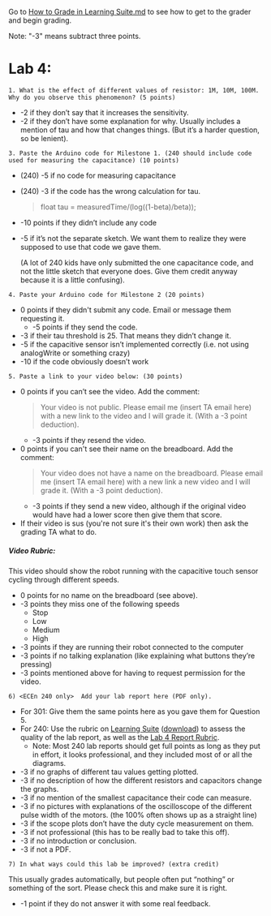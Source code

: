 Go to [How to Grade in Learning Suite.md](/resources/How-to-Grade-in-Learning-Suite.md) 
to see how to get to the grader and begin grading. 

Note: "-3" means subtract three points.

# Lab 4:

```1. What is the effect of different values of resistor: 1M, 10M, 100M.  Why do you observe this phenomenon? (5 points)```
- -2 if they don’t say that it increases the sensitivity.
- -2 if they don’t have some explanation for why. Usually includes a mention of tau and how that changes things. (But it’s a harder question, so be lenient).

```3. Paste the Arduino code for Milestone 1. (240 should include code used for measuring the capacitance) (10 points)```
- (240) -5 if no code for measuring capacitance 
- (240) -3 if the code has the wrong calculation for tau.
  > float tau = measuredTime/(log((1-beta)/beta));
- -10 points if they didn’t include any code
- -5 if it’s not the separate sketch. We want them to realize they were supposed to use that code we gave them.

  (A lot of 240 kids have only submitted the one capacitance code, and not the little sketch that everyone does. Give them credit anyway because it is a little confusing).
 
```4. Paste your Arduino code for Milestone 2 (20 points)```
- 0 points if they didn't submit any code. Email or message them requesting it.
  - -5 points if they send the code. 
- -3 if their tau threshold is 25. That means they didn’t change it.
- -5 if the capacitive sensor isn’t implemented correctly (i.e. not using analogWrite or something crazy)
- -10 if the code obviously doesn’t work

```5. Paste a link to your video below: (30 points)```
- 0 points if you can’t see the video. Add the comment:
  > Your video is not public. Please email me (insert TA email here) with a new link to the video and I will grade it. (With a -3 point deduction).
  - -3 points if they resend the video.
- 0 points if you can't see their name on the breadboard. Add the comment:
  > Your video does not have a name on the breadboard. Please email me (insert TA email here) with a new link a new video and I will grade it. (With a -3 point deduction).
  - -3 points if they send a new video, although if the original video would have had a lower score then give them that score.
- If their video is sus (you're not sure it's their own work) then ask the grading TA what to do. 
##### Video Rubric:

This video should show the robot running with the capacitive touch sensor cycling through different speeds. 
- 0 points for no name on the breadboard (see above).
- -3 points they miss one of the following speeds
  - Stop
  - Low
  - Medium
  - High
- -3 points if they are running their robot connected to the computer
- -3 points if no talking explanation (like explaining what buttons they’re pressing)
- -3 points mentioned above for having to request permission for the video. 

```6) <ECEn 240 only>  Add your lab report here (PDF only).```
- For 301: Give them the same points here as you gave them for Question 5.
- For 240: Use the rubric on [Learning Suite](https://learningsuite.byu.edu/.YoSI/cid-d8RgIfkKFPjI/student/pages/page/id-vIiK) ([download](https://learningsuite.byu.edu/plugins/Upload/fileDownload.php?fileId=f7dfd05e-fpKi-a1kw-5SBC-52ec5754a070)) to assess the quality of the lab report, as well as the [Lab 4 Report Rubric](https://docs.google.com/presentation/d/1xN_O-1M9sasXvIK402ySojOtNx08k_mZRGd25UIuRvo/edit?subsessionID=TzGi#slide=id.g2e0e03d7963_10_0).
  - Note: Most 240 lab reports should get full points as long as they put in effort, it looks professional, and they included most of or all the diagrams.
- -3 if no graphs of different tau values getting plotted. 
- -3 if no description of how the different resistors and capacitors change the graphs.
- -3 if no mention of the smallest capacitance their code can measure. 
- -3 if no pictures with explanations of the oscilloscope of the different pulse width of the motors. (the 100% often shows up as a straight line)
- -3 if the scope plots don’t have the duty cycle measurement on them.
- -3 if not professional (this has to be really bad to take this off).
- -3 if no introduction or conclusion.
- -3 if not a PDF. 

```7) In what ways could this lab be improved? (extra credit)```

This usually grades automatically, but people often put “nothing” or something of the sort. Please check this and make sure it is right.  
- -1 point if they do not answer it with some real feedback.
